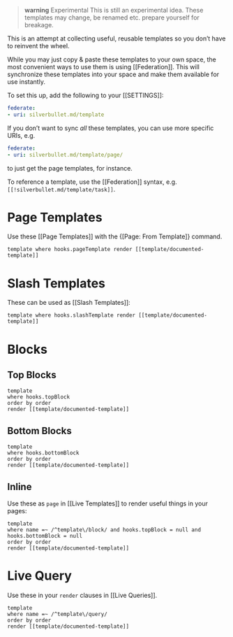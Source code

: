 > **warning** Experimental
> This is still an experimental idea. These templates may change, be renamed etc. prepare yourself for breakage.

This is an attempt at collecting useful, reusable templates so you don’t have to reinvent the wheel.

While you may just copy & paste these templates to your own space, the most convenient ways to use them is using [[Federation]]. This will synchronize these templates into your space and make them available for use instantly.

To set this up, add the following to your [[SETTINGS]]:

```yaml
federate:
- uri: silverbullet.md/template
```

If you don’t want to sync _all_ these templates, you can use more specific URIs, e.g.
```yaml
federate:
- uri: silverbullet.md/template/page/
```
to just get the page templates, for instance.

To reference a template, use the [[Federation]] syntax, e.g. `[[!silverbullet.md/template/task]]`.

# Page Templates
Use these [[Page Templates]] with the {[Page: From Template]} command.

```query
template where hooks.pageTemplate render [[template/documented-template]]
```

# Slash Templates
These can be used as [[Slash Templates]]:

```query
template where hooks.slashTemplate render [[template/documented-template]]
```

# Blocks
## Top Blocks
```query
template
where hooks.topBlock
order by order
render [[template/documented-template]]
```

## Bottom Blocks
```query
template
where hooks.bottomBlock
order by order
render [[template/documented-template]]
```


## Inline
Use these as `page` in [[Live Templates]] to render useful things in your pages:

```query
template
where name =~ /^template\/block/ and hooks.topBlock = null and hooks.bottomBlock = null
order by order
render [[template/documented-template]]
```

# Live Query
Use these in your `render` clauses in [[Live Queries]].

```query
template
where name =~ /^template\/query/
order by order
render [[template/documented-template]]
```
